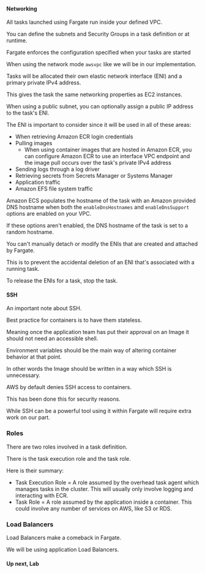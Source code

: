 #### Networking
All tasks launched using Fargate run inside your defined VPC.

You can define the subnets and Security Groups in a task definition or at runtime.

Fargate enforces the configuration specified when your tasks are started

When using the network mode `awsvpc` like we will be in our implementation.

Tasks will be allocated their own elastic network interface (ENI) and a primary private IPv4 address. 

This gives the task the same networking properties as EC2 instances.

When using a public subnet, you can optionally assign a public IP address to the task's ENI.

The ENI is important to consider since it will be used in all of these areas:

- When retrieving Amazon ECR login credentials
- Pulling images
  - When using container images that are hosted in Amazon ECR, you can configure Amazon ECR to use an interface VPC endpoint and the image pull occurs over the task's private IPv4 address
- Sending logs through a log driver
- Retrieving secrets from Secrets Manager or Systems Manager
- Application traffic
- Amazon EFS file system traffic

Amazon ECS populates the hostname of the task with an Amazon provided DNS hostname when both the `enableDnsHostnames` and `enableDnsSupport` options are enabled on your VPC.

If these options aren't enabled, the DNS hostname of the task is set to a random hostname.

You can't manually detach or modify the ENIs that are created and attached by Fargate.

This is to prevent the accidental deletion of an ENI that's associated with a running task.

To release the ENIs for a task, stop the task.

#### SSH
An important note about SSH. 

Best practice for containers is to have them stateless.

Meaning once the application team has put their approval on an Image it should not need an accessible shell.

Environment variables should be the main way of altering container behavior at that point.

In other words the Image should be written in a way which SSH is unnecessary.

AWS by default denies SSH access to containers. 

This has been done this for security reasons.

While SSH can be a powerful tool using it within Fargate will require extra work on our part.

### Roles
There are two roles involved in a task definition.

There is the task execution role and the task role.

Here is their summary:

- Task Execution Role = A role assumed by the overhead task agent which manages tasks in the cluster. This will usually only involve logging and interacting with ECR.
- Task Role = A role assumed by the application inside a container. This could involve any number of services on AWS, like S3 or RDS.


### Load Balancers
Load Balancers make a comeback in Fargate.

We will be using application Load Balancers.


#### Up next, Lab